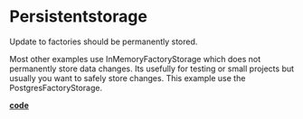 # Persistentstorage
Update to factories should be permanently stored.

Most other examples use InMemoryFactoryStorage which does not permanently store data changes.
Its usefully for testing or small projects but usually you want to safely store changes.
This example use the PostgresFactoryStorage.

[**code**](https://github.com/factoryfx/factoryfx/tree/master/docu/src/main/java/de/factoryfx/docu/persistentstorage)